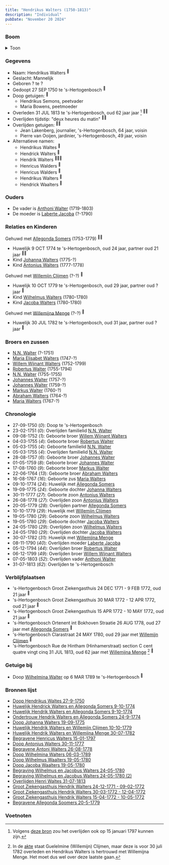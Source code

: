```yaml
---
title: "Hendrikus Walters (1750-1813)"
description: "Individual"
pubDate: "November 20 2024"
---
```


### Boom
<details><summary>Toon</summary>

![test](https://www.plantuml.com/plantuml/svg/hLNlJzim4Ftkl-847_XKAMb-eue2NJk6O201GzCq8IVncb37Hd4gLA7-xpiQjmvhsJnjtvhpdVtklNVNOzNGkfbNdAXPAPveJIj8QJQRrd8kyf7aieQcfaBX4HCDASgSGLRM6MVjRrOzDGkeM9MoMhKXrR2QoMRnn4ZdrenJfU250C2fh7DMtnPbDXDCgS6WegKuEWAFB0avWElLKugq5NideYcaAE6UShnu3wY2JuxZUYx0_jYR19DJlFNbHybuleJ1OKhJnKCgcuQpmoFmuSDu16xa9Z3i9AdPdFC7AlA7h9PAfH9nO7O4boTVmOqT3xENQm0N57jh69pJJARK0EWZWCdfs1jxlm4mj7atXizNNn1bui21wftXQtBAH2fLLXWOWyDdbkUbc6910ETt5rZWXoiu4yTn_13sUJajcWNZN3uZf2NHFFLwEeDet2QWAp6mEah8-hKp9lAwdCsLvbsPlXFOAFPd0VeHt8ol4MhWs321Q5UTnQwtYugD9pXdKobo2ZUoweBphKG9DNs1PuEfxxIsYAAaQukk7WbSZMvVCtoZHxojXwuybmKLWcun6uGsuD7ABQDHO8D-sCMCiuIZj4FKqBEP9i_HHeqYA-92EBdx-9eUhq1ezwpT5nEjc0beudgQZhVVeKSqIxrlk6Xo9hvl3jODtfVeZAfy533YvMF5XEdGjHlNBTVz7SDTLxZEsXR9nXQ1_wuj47l1UBLBdSH67JH6wzFOQjJwVZVTc7ErvROWH8wbD_y5mbk313xHmfc0fb3hdhpzZXoYsVh587YmPH0AbqnCcU7OSft_Ht_WEBLxAEuRVmJlh753Iq0qNXCWnxYkyL_y9m00)
</details>

### Gegevens
- Naam: Hendrikus Walters <sup><a href="../s00191/" style="text-decoration:none" title="Doop Hendrikus Waltes 27-9-1750">:link:</a></sup>
- Geslacht: Mannelijk
- Geboren ? te ? 
- Gedoopt 27 SEP 1750 te 's-Hertogenbosch <sup><a href="../s00191/" style="text-decoration:none" title="Doop Hendrikus Waltes 27-9-1750">:link:</a></sup>
- Doop getuigen: <sup><a href="../s00191/" style="text-decoration:none" title="Doop Hendrikus Waltes 27-9-1750">:link:</a></sup>
  - Hendrikus Semons, peetvader
  - Maria Bowens, peetmoeder
- Overleden 31 JUL 1813 te 's-Hertogenbosch, oud 62 jaar jaar [^1] <sup><a href="../s00295/" style="text-decoration:none" title="Overlijden Henri Waltes 31-07-1813">:link:</a><a href="../s00272/" style="text-decoration:none" title="Begravene Henricus Walters 15-01-1797">:link:</a></sup>
- Overlijden tijdstip: "deux heures du matin" <sup><a href="../s00295/" style="text-decoration:none" title="Overlijden Henri Waltes 31-07-1813">:link:</a><a href="../s00272/" style="text-decoration:none" title="Begravene Henricus Walters 15-01-1797">:link:</a></sup>
- Overlijden getuigen: <sup><a href="../s00295/" style="text-decoration:none" title="Overlijden Henri Waltes 31-07-1813">:link:</a><a href="../s00272/" style="text-decoration:none" title="Begravene Henricus Walters 15-01-1797">:link:</a></sup>
  - Jean Lakenberg, journalier, \'s-Hertogenbosch, 64 jaar, voisin
  - Pierre van Ooijen, jardinier, \'s-Hertogenbosch, 49 jaar, voisin
- Alternatieve namen:
  - Hendrikus Waltes <sup><a href="../s00191/" style="text-decoration:none" title="Doop Hendrikus Waltes 27-9-1750">:link:</a></sup>
  - Hendrick Walters <sup><a href="../s00196/" style="text-decoration:none" title="Huwelijk Hendrick Walters en Allegonda Somers 9-10-1774">:link:</a></sup>
  - Hendrik Walters <sup><a href="../s00198/" style="text-decoration:none" title="Huwelijk Hendrik Walters en Allegonda Somers 9-10-1774">:link:</a><a href="../s00197/" style="text-decoration:none" title="Ondertrouw Hendrik Walters en Allegonda Somers 24-9-1774">:link:</a><a href="../s00276/" style="text-decoration:none" title="Begravene Antoni Walters 26-08-1778">:link:</a></sup>
  - Henricus Walders <sup><a href="../s00199/" style="text-decoration:none" title="Begravene Allegonda Soomers 20-5-1779">:link:</a></sup>
  - Henricus Walders <sup><a href="../s00199/" style="text-decoration:none" title="Begravene Allegonda Soomers 20-5-1779">:link:</a></sup>
  - Hendrikus Walters <sup><a href="../s00250/" style="text-decoration:none" title="Doop Johanna Walters 19-09-1775">:link:</a></sup>
  - Hendrick Waalters <sup><a href="../s00287/" style="text-decoration:none" title="Doop Wilhelmus Waalters 19-05-1780">:link:</a></sup>

### Ouders
- De vader is [Anthoni Walter](../i00131/) (1719-1803)
- De moeder is [Laberte Jacoba](../i00132/) (?-1790)

### Relaties en Kinderen

Gehuwd met [Allegonda Somers](../i00142/) (1753-1779) <sup><a href="../s00196/" style="text-decoration:none" title="Huwelijk Hendrick Walters en Allegonda Somers 9-10-1774">:link:</a><a href="../s00198/" style="text-decoration:none" title="Huwelijk Hendrik Walters en Allegonda Somers 9-10-1774">:link:</a></sup>
- Huwelijk 9 OCT 1774 te 's-Hertogenbosch, oud 24 jaar, partner oud 21 jaar <sup><a href="../s00196/" style="text-decoration:none" title="Huwelijk Hendrick Walters en Allegonda Somers 9-10-1774">:link:</a><a href="../s00198/" style="text-decoration:none" title="Huwelijk Hendrik Walters en Allegonda Somers 9-10-1774">:link:</a></sup>
- Kind [Johanna Walters](../i00156/) (1775-?)
- Kind [Antonius Walters](../i00163/) (1777-1778)

Gehuwd met [Willemijn Clijmen](../i00161/) (?-?) <sup><a href="../s00269/" style="text-decoration:none" title="Huwelijk Hendrik Walters en Willemijn Clijmen 10-10-1779">:link:</a></sup>
- Huwelijk 10 OCT 1779 te 's-Hertogenbosch, oud 29 jaar, partner oud ? jaar <sup><a href="../s00269/" style="text-decoration:none" title="Huwelijk Hendrik Walters en Willemijn Clijmen 10-10-1779">:link:</a></sup>
- Kind [Wilhelmus Walters](../i00169/) (1780-1780)
- Kind [Jacoba Walters](../i00170/) (1780-1780)

Gehuwd met [Willemijna Menge](../i00162/) (?-?) <sup><a href="../s00271/" style="text-decoration:none" title="Huwelijk Hendrik Walters en Willemijna Menge 30-07-1782">:link:</a></sup>
- Huwelijk 30 JUL 1782 te 's-Hertogenbosch, oud 31 jaar, partner oud ? jaar <sup><a href="../s00271/" style="text-decoration:none" title="Huwelijk Hendrik Walters en Willemijna Menge 30-07-1782">:link:</a></sup>

### Broers en zussen
- [N.N. Walter](../i00143/) (?-1751)
- [Maria Elisabet Walters](../i00147/) (1747-?)
- [Willem Wijnant Walters](../i00120/) (1752-1799)
- [Robertus Walter](../i00140/) (1755-1794)
- [N.N. Walter](../i00173/) (1755-1755)
- [Johannes Walter](../i00141/) (1757-?)
- [Johannes Walter](../i00146/) (1759-?)
- [Markus Walter](../i00144/) (1760-?)
- [Abraham Walters](../i00133/) (1764-?)
- [Maria Walters](../i00138/) (1767-?)

### Chronologie
- 27-09-1750 (<i>0</i>): Doop te 's-Hertogenbosch
- 23-02-1751 (<i>0</i>): Overlijden familielid [N.N. Walter](../i00143/)
- 09-08-1752 (<i>1</i>): Geboorte broer [Willem Wijnant Walters](../i00120/)
- 04-03-1755 (<i>4</i>): Geboorte broer [Robertus Walter](../i00140/)
- 05-03-1755 (<i>4</i>): Geboorte familielid [N.N. Walter](../i00173/)
- 05-03-1755 (<i>4</i>): Overlijden familielid [N.N. Walter](../i00173/)
- 28-08-1757 (<i>6</i>): Geboorte broer [Johannes Walter](../i00141/)
- 01-05-1759 (<i>8</i>): Geboorte broer [Johannes Walter](../i00146/)
- 17-08-1760 (<i>9</i>): Geboorte broer [Markus Walter](../i00144/)
- 22-06-1764 (<i>13</i>): Geboorte broer [Abraham Walters](../i00133/)
- 16-08-1767 (<i>16</i>): Geboorte zus [Maria Walters](../i00138/)
- 09-10-1774 (<i>24</i>): Huwelijk met [Allegonda Somers](../i00142/)
- 19-09-1775 (<i>24</i>): Geboorte dochter [Johanna Walters](../i00156/)
- 30-11-1777 (<i>27</i>): Geboorte zoon [Antonius Walters](../i00163/)
- 26-08-1778 (<i>27</i>): Overlijden zoon [Antonius Walters](../i00163/)
- 20-05-1779 (<i>28</i>): Overlijden partner [Allegonda Somers](../i00142/)
- 10-10-1779 (<i>29</i>): Huwelijk met [Willemijn Clijmen](../i00161/)
- 19-05-1780 (<i>29</i>): Geboorte zoon [Wilhelmus Walters](../i00169/)
- 19-05-1780 (<i>29</i>): Geboorte dochter [Jacoba Walters](../i00170/)
- 24-05-1780 (<i>29</i>): Overlijden zoon [Wilhelmus Walters](../i00169/)
- 24-05-1780 (<i>29</i>): Overlijden dochter [Jacoba Walters](../i00170/)
- 30-07-1782 (<i>31</i>): Huwelijk met [Willemijna Menge](../i00162/)
- 08-11-1790 (<i>40</i>): Overlijden moeder [Laberte Jacoba](../i00132/)
- 05-12-1794 (<i>44</i>): Overlijden broer [Robertus Walter](../i00140/)
- 06-12-1799 (<i>49</i>): Overlijden broer [Willem Wijnant Walters](../i00120/)
- 07-05-1803 (<i>52</i>): Overlijden vader [Anthoni Walter](../i00131/)
- 31-07-1813 (<i>62</i>): Overlijden te 's-Hertogenbosch

### Verblijfplaatsen
- 's-Hertogenbosch Groot Ziekengasthuis 24 DEC 1771 - 9 FEB 1772, oud 21 jaar  <sup><a href="../s00266/" style="text-decoration:none" title="Groot Ziekengasthuis Hendrik Walters 24-12-1771 - 09-02-1772">:link:</a></sup>
- 's-Hertogenbosch Groot Ziekengasthuis 30 MAR 1772 - 12 APR 1772, oud 21 jaar  <sup><a href="../s00267/" style="text-decoration:none" title="Groot Ziekengasthuis Hendrik Walters 30-03-1772 - 12-04-1772">:link:</a></sup>
- 's-Hertogenbosch Groot Ziekengasthuis 15 APR 1772 - 10 MAY 1772, oud 21 jaar  <sup><a href="../s00268/" style="text-decoration:none" title="Groot Ziekengasthuis Hendrik Walters 15-04-1772 - 10-05-1772">:link:</a></sup>
- 's-Hertogenbosch Ortenent int Bokhoven Straatie 26 AUG 1778, oud 27 jaar met [Allegonda Somers](../i00142/) <sup><a href="../s00276/" style="text-decoration:none" title="Begravene Antoni Walters 26-08-1778">:link:</a></sup>
- 's-Hertogenbosch Clarastraat 24 MAY 1780, oud 29 jaar met [Willemijn Clijmen](../i00161/) <sup><a href="../s00290/" style="text-decoration:none" title="Begraving Wilhelmus en Jacobus Walters 24-05-1780 (2)">:link:</a></sup>
- 's-Hertogenbosch Rue de Hintham (Hinhamerstraat) section C cent quatre vingt cinq 31 JUL 1813, oud 62 jaar met [Willemijna Menge](../i00162/) [^2] <sup><a href="../s00295/" style="text-decoration:none" title="Overlijden Henri Waltes 31-07-1813">:link:</a></sup>

### Getuige bij
- Doop [Wilhelmina Walter](../i00165/) op 6 MAR 1789 te 's-Hertogenbosch <sup><a href="../s00274/" style="text-decoration:none" title="Doop Wilhelmina Walters 06-03-1789">:link:</a></sup>

### Bronnen lijst
- [Doop Hendrikus Waltes 27-9-1750](../s00191/)
- [Huwelijk Hendrick Walters en Allegonda Somers 9-10-1774](../s00196/)
- [Huwelijk Hendrik Walters en Allegonda Somers 9-10-1774](../s00198/)
- [Ondertrouw Hendrik Walters en Allegonda Somers 24-9-1774](../s00197/)
- [Doop Johanna Walters 19-09-1775](../s00250/)
- [Huwelijk Hendrik Walters en Willemijn Clijmen 10-10-1779](../s00269/)
- [Huwelijk Hendrik Walters en Willemijna Menge 30-07-1782](../s00271/)
- [Begravene Henricus Walters 15-01-1797](../s00272/)
- [Doop Antonius Walters 30-11-1777](../s00273/)
- [Begravene Antoni Walters 26-08-1778](../s00276/)
- [Doop Wilhelmina Walters 06-03-1789](../s00274/)
- [Doop Wilhelmus Waalters 19-05-1780](../s00287/)
- [Doop Jacoba Waalters 19-05-1780](../s00288/)
- [Begraving Wilhelmus en Jacobus Walters 24-05-1780](../s00289/)
- [Begraving Wilhelmus en Jacobus Walters 24-05-1780 (2)](../s00290/)
- [Overlijden Henri Waltes 31-07-1813](../s00295/)
- [Groot Ziekengasthuis Hendrik Walters 24-12-1771 - 09-02-1772](../s00266/)
- [Groot Ziekengasthuis Hendrik Walters 30-03-1772 - 12-04-1772](../s00267/)
- [Groot Ziekengasthuis Hendrik Walters 15-04-1772 - 10-05-1772](../s00268/)
- [Begravene Allegonda Soomers 20-5-1779](../s00199/)

### Voetnoten
[^1]: Volgens [deze bron](../00272) zou het overlijden ook op 15 januari 1797 kunnen zijn.
[^2]: In de [akte](../s00295) staat Guelelmine (Willemijn) Clijmen, maar deze is voor 30 juli 1782 overleden
en Hendrikus Walters is hertrouwd met Willemijna Menge. Het moet dus wel over deze laatste gaan.